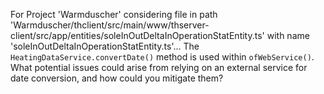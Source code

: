 For Project 'Warmduscher' considering file in path 'Warmduscher/thclient/src/main/www/thserver-client/src/app/entities/soleInOutDeltaInOperationStatEntity.ts' with name 'soleInOutDeltaInOperationStatEntity.ts'...
The `HeatingDataService.convertDate()` method is used within `ofWebService()`. What potential issues could arise from relying on an external service for date conversion, and how could you mitigate them?